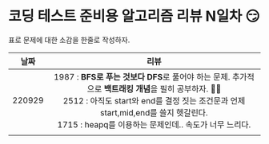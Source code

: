 # 코딩 테스트 준비용 알고리즘 리뷰 N일차 :smirk:

표로 문제에 대한 소감을 한줄로 작성하자.

|날짜| 리뷰 |
|:--:|:--:| 
|220929|  1987 : **BFS로 푸는 것보다 DFS**로 풀어야 하는 문제. 추가적으로 **백트래킹 개념**을 필히 공부하자. :ok_woman: <br/> 2512 : 아직도 start와 end를 결정 짓는 조건문과 언제 start,mid,end를 쓸지 헷갈린다. <br/> 1715 : heapq를 이용하는 문제인데.. 속도가 너무 느리다. | 
|    |    |

